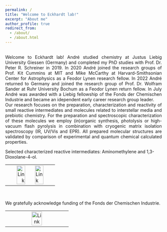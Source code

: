 ```yaml
---
permalink: /
title: "Welcome to Eckhardt lab!"
excerpt: "About me"
author_profile: true
redirect_from: 
  - /about/
  - /about.html
---
```



<p style='text-align: justify;'> 
<br/>Welcome to Eckhardt lab! 
André studied chemistry at Justus Liebig University Giessen (Germany) and completed my PhD studies with Prof. Dr. Peter R. Schreiner in 2019. 
In 2020 André joined the research groups of Prof. Kit Cummins at MIT and Mike McCarthy at Harvard-Smithsonian Center for Astrophysics as a Feodor Lynen research fellow. 
In 2022 André returned to Germany and joined the research group of Prof. Dr. Wolfram Sander at Ruhr University Bochum as a Feodor Lynen return fellow. 
In July André was awarded with a Liebig fellowship of the Fonds der Chemischen Industrie and became an idependent early career research group leader.<br/>
Our research focuses on the preparation, characterization and reactivity of small reactive intermediates and molecules related to interstellar media and prebiotic chemistry. 
For the preparation and spectroscopic characterization of these molecules we employ (in)organic synthesis, photolysis or high-vacuum flash pyrolysis in combination with cryogenic matrix isolation spectroscopy (IR, UV/Vis and EPR). 
All prepared molecular structures are validated by comparison of experimental and quantum chemical calculated properties. 
</p>


Selected characterized reactive intermediates: Aminomethylene and 1,3-Dioxolane-4-ol.<br/>


<style>
table, th, td {
  border: transparent;
}
</style>
<table>
  <tr>
    <td style="width:45%;" align="right" valign="middle"><a href="http://doi.org/10.1002/anie.201800679"><img src="https://AKEckhardt.github.io/images/ACIE.png" alt="Link" width="70%" height="auto%" align="middle"></a></td>
    <td style="width:10%;" align="center" valign="middle"></td>
	<td style="width:45%;" align="left" valign="middle"><a href="http://doi.org/10.1021/jacs.8b07480"><img src="https://AKEckhardt.github.io/images/JACS.png" alt="Link" width="70%" height="auto%" align="middle"></a></td>
  </tr>
</table><br/>


We gratefully acknowledge funding of the Fonds der Chemischen Industrie.<br/>


<table>
  <tr>
    <td style="width:33%;" align="center" valign="middle"></td>
    <td style="width:33%;" align="center" valign="middle"><a href="https://www.vci.de/(not-generated)/fonds/stipendien/liebig-stipendium/seiten.jsp"><img src="https://AKEckhardt.github.io/images/FCI.png" alt="Link" width="80%" height="auto%" align="middle"></a></td>
    <td style="width:33%;" align="center" valign="middle"></td>
  </tr>
</table>

